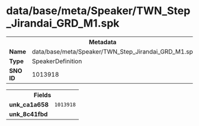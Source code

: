 <h1>data/base/meta/Speaker/TWN_Step_Jirandai_GRD_M1.spk</h1><table><tr><th colspan="100%">Metadata</th></tr><tr><td><b>Name</b></td><td>data/base/meta/Speaker/TWN_Step_Jirandai_GRD_M1.spk</td></tr><tr><td><b>Type</b></td><td>SpeakerDefinition</td></tr><tr><td><b>SNO ID</b></td><td>1013918</td></tr></table>

<table><tr><th colspan="100%">Fields</th></tr><tr><td><b>unk_ca1a658</b></td><td><code>1013918</code></td></tr><tr><td><b>unk_8c41fbd</b></td><td></td></tr></table>


